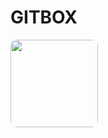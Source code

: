 # GITBOX

<img src="https://github.com/Abiji-2020/GitBox/assets/145255212/9640f05f-5075-427d-9213-6537ee233caf" style="width:140px; border:2px; border-radius:10px;">
